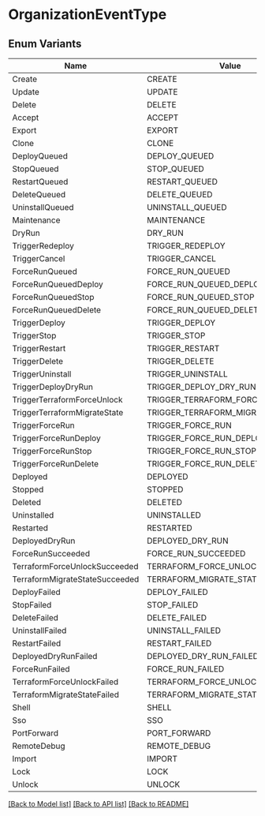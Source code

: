 # OrganizationEventType

## Enum Variants

| Name | Value |
|---- | -----|
| Create | CREATE |
| Update | UPDATE |
| Delete | DELETE |
| Accept | ACCEPT |
| Export | EXPORT |
| Clone | CLONE |
| DeployQueued | DEPLOY_QUEUED |
| StopQueued | STOP_QUEUED |
| RestartQueued | RESTART_QUEUED |
| DeleteQueued | DELETE_QUEUED |
| UninstallQueued | UNINSTALL_QUEUED |
| Maintenance | MAINTENANCE |
| DryRun | DRY_RUN |
| TriggerRedeploy | TRIGGER_REDEPLOY |
| TriggerCancel | TRIGGER_CANCEL |
| ForceRunQueued | FORCE_RUN_QUEUED |
| ForceRunQueuedDeploy | FORCE_RUN_QUEUED_DEPLOY |
| ForceRunQueuedStop | FORCE_RUN_QUEUED_STOP |
| ForceRunQueuedDelete | FORCE_RUN_QUEUED_DELETE |
| TriggerDeploy | TRIGGER_DEPLOY |
| TriggerStop | TRIGGER_STOP |
| TriggerRestart | TRIGGER_RESTART |
| TriggerDelete | TRIGGER_DELETE |
| TriggerUninstall | TRIGGER_UNINSTALL |
| TriggerDeployDryRun | TRIGGER_DEPLOY_DRY_RUN |
| TriggerTerraformForceUnlock | TRIGGER_TERRAFORM_FORCE_UNLOCK |
| TriggerTerraformMigrateState | TRIGGER_TERRAFORM_MIGRATE_STATE |
| TriggerForceRun | TRIGGER_FORCE_RUN |
| TriggerForceRunDeploy | TRIGGER_FORCE_RUN_DEPLOY |
| TriggerForceRunStop | TRIGGER_FORCE_RUN_STOP |
| TriggerForceRunDelete | TRIGGER_FORCE_RUN_DELETE |
| Deployed | DEPLOYED |
| Stopped | STOPPED |
| Deleted | DELETED |
| Uninstalled | UNINSTALLED |
| Restarted | RESTARTED |
| DeployedDryRun | DEPLOYED_DRY_RUN |
| ForceRunSucceeded | FORCE_RUN_SUCCEEDED |
| TerraformForceUnlockSucceeded | TERRAFORM_FORCE_UNLOCK_SUCCEEDED |
| TerraformMigrateStateSucceeded | TERRAFORM_MIGRATE_STATE_SUCCEEDED |
| DeployFailed | DEPLOY_FAILED |
| StopFailed | STOP_FAILED |
| DeleteFailed | DELETE_FAILED |
| UninstallFailed | UNINSTALL_FAILED |
| RestartFailed | RESTART_FAILED |
| DeployedDryRunFailed | DEPLOYED_DRY_RUN_FAILED |
| ForceRunFailed | FORCE_RUN_FAILED |
| TerraformForceUnlockFailed | TERRAFORM_FORCE_UNLOCK_FAILED |
| TerraformMigrateStateFailed | TERRAFORM_MIGRATE_STATE_FAILED |
| Shell | SHELL |
| Sso | SSO |
| PortForward | PORT_FORWARD |
| RemoteDebug | REMOTE_DEBUG |
| Import | IMPORT |
| Lock | LOCK |
| Unlock | UNLOCK |


[[Back to Model list]](../README.md#documentation-for-models) [[Back to API list]](../README.md#documentation-for-api-endpoints) [[Back to README]](../README.md)


